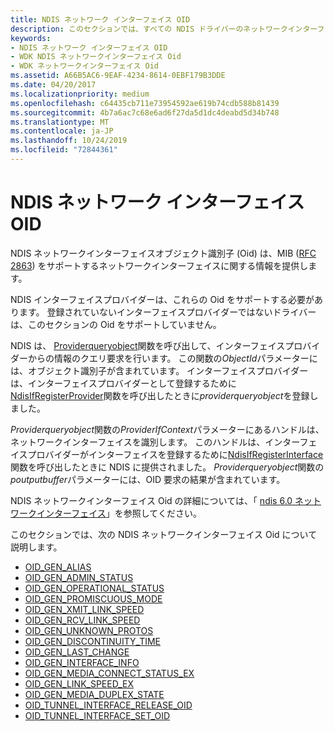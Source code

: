 ```yaml
---
title: NDIS ネットワーク インターフェイス OID
description: このセクションでは、すべての NDIS ドライバーのネットワークインターフェイス Oid について説明します。
keywords:
- NDIS ネットワーク インターフェイス OID
- WDK NDIS ネットワークインターフェイス Oid
- WDK ネットワークインターフェイス Oid
ms.assetid: A66B5AC6-9EAF-4234-8614-0EBF179B3DDE
ms.date: 04/20/2017
ms.localizationpriority: medium
ms.openlocfilehash: c64435cb711e73954592ae619b74cdb588b81439
ms.sourcegitcommit: 4b7a6ac7c68e6ad6f27da5d1dc4deabd5d34b748
ms.translationtype: MT
ms.contentlocale: ja-JP
ms.lasthandoff: 10/24/2019
ms.locfileid: "72844361"
---
```

# <a name="ndis-network-interface-oids"></a>NDIS ネットワーク インターフェイス OID

NDIS ネットワークインターフェイスオブジェクト識別子 (Oid) は、MIB ([RFC 2863](overview-of-ndis-network-interfaces.md)) をサポートするネットワークインターフェイスに関する情報を提供します。

NDIS インターフェイスプロバイダーは、これらの Oid をサポートする必要があります。 登録されていないインターフェイスプロバイダーではないドライバーは、このセクションの Oid をサポートしていません。

NDIS は、 [Providerqueryobject](https://docs.microsoft.com/windows-hardware/drivers/ddi/ndis/nc-ndis-if_query_object)関数を呼び出して、インターフェイスプロバイダーからの情報のクエリ要求を行います。 この関数の*ObjectId*パラメーターには、オブジェクト識別子が含まれています。 インターフェイスプロバイダーは、インターフェイスプロバイダーとして登録するために[NdisIfRegisterProvider](https://docs.microsoft.com/windows-hardware/drivers/ddi/ndis/nf-ndis-ndisifregisterprovider)関数を呼び出したときに*providerqueryobject*を登録しました。

*Providerqueryobject*関数の*ProviderIfContext*パラメーターにあるハンドルは、ネットワークインターフェイスを識別します。 このハンドルは、インターフェイスプロバイダーがインターフェイスを登録するために[NdisIfRegisterInterface](https://docs.microsoft.com/windows-hardware/drivers/ddi/ndis/nf-ndis-ndisifregisterinterface)関数を呼び出したときに NDIS に提供されました。 *Providerqueryobject*関数の*poutputbuffer*パラメーターには、OID 要求の結果が含まれています。

NDIS ネットワークインターフェイス Oid の詳細については、「 [ndis 6.0 ネットワークインターフェイス](ndis-network-interfaces2.md)」を参照してください。

このセクションでは、次の NDIS ネットワークインターフェイス Oid について説明します。

- [OID_GEN_ALIAS](https://docs.microsoft.com/windows-hardware/drivers/network/oid-gen-alias) 
- [OID_GEN_ADMIN_STATUS](https://docs.microsoft.com/windows-hardware/drivers/network/oid-gen-admin-status) 
- [OID_GEN_OPERATIONAL_STATUS](https://docs.microsoft.com/windows-hardware/drivers/network/oid-gen-operational-status) 
- [OID_GEN_PROMISCUOUS_MODE](https://docs.microsoft.com/windows-hardware/drivers/network/oid-gen-promiscuous-mode) 
- [OID_GEN_XMIT_LINK_SPEED](https://docs.microsoft.com/windows-hardware/drivers/network/oid-gen-xmit-link-speed) 
- [OID_GEN_RCV_LINK_SPEED](https://docs.microsoft.com/windows-hardware/drivers/network/oid-gen-rcv-link-speed) 
- [OID_GEN_UNKNOWN_PROTOS](https://docs.microsoft.com/windows-hardware/drivers/network/oid-gen-unknown-protos) 
- [OID_GEN_DISCONTINUITY_TIME](https://docs.microsoft.com/windows-hardware/drivers/network/oid-gen-discontinuity-time) 
- [OID_GEN_LAST_CHANGE](https://docs.microsoft.com/windows-hardware/drivers/network/oid-gen-last-change) 
- [OID_GEN_INTERFACE_INFO](https://docs.microsoft.com/windows-hardware/drivers/network/oid-gen-interface-info) 
- [OID_GEN_MEDIA_CONNECT_STATUS_EX](https://docs.microsoft.com/windows-hardware/drivers/network/oid-gen-media-connect-status-ex) 
- [OID_GEN_LINK_SPEED_EX](https://docs.microsoft.com/windows-hardware/drivers/network/oid-gen-link-speed-ex) 
- [OID_GEN_MEDIA_DUPLEX_STATE](https://docs.microsoft.com/windows-hardware/drivers/network/oid-gen-media-duplex-state) 
- [OID_TUNNEL_INTERFACE_RELEASE_OID](https://docs.microsoft.com/windows-hardware/drivers/network/oid-tunnel-interface-release-oid) 
- [OID_TUNNEL_INTERFACE_SET_OID](https://docs.microsoft.com/windows-hardware/drivers/network/oid-tunnel-interface-set-oid) 


